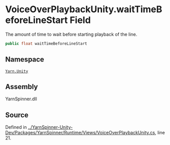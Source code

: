 # VoiceOverPlaybackUnity.waitTimeBeforeLineStart Field

The amount of time to wait before starting playback of the
line.


```csharp
public float waitTimeBeforeLineStart
```



## Namespace
[`Yarn.Unity`](/api/csharp/yarn.unity/README.md)

## Assembly
YarnSpinner.dll

## Source
Defined in [../YarnSpinner-Unity-Dev/Packages/YarnSpinner/Runtime/Views/VoiceOverPlaybackUnity.cs](https://github.com/YarnSpinnerTool/YarnSpinner-Unity//blob/develop/Runtime/Views/VoiceOverPlaybackUnity.cs#L21), line 21.
